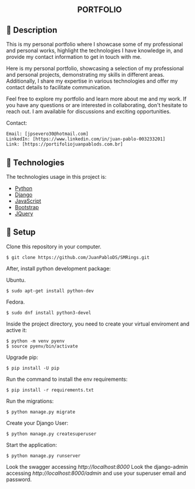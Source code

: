 
<h2 align="center">PORTFOLIO</h2>

## :scroll: Description

This is my personal portfolio where I showcase some of my professional and personal works, highlight the technologies I have knowledge in, and provide my contact information to get in touch with me.

Here is my personal portfolio, showcasing a selection of my professional and personal projects, demonstrating my skills in different areas. Additionally, I share my expertise in various technologies and offer my contact details to facilitate communication.

Feel free to explore my portfolio and learn more about me and my work. If you have any questions or are interested in collaborating, don't hesitate to reach out. I am available for discussions and exciting opportunities.

Contact:

    Email: [jpsevero30@hotmail.com]
    LinkedIn: [https://www.linkedin.com/in/juan-pablo-003233201]
    Link: [https://portifoliojuanpablods.com.br]

## :rocket: Technologies

The technologies usage in this project is:
- [Python](https://www.python.org/)
- [Django](https://www.djangoproject.com/)
- [JavaScript](https://www.javascript.com/)
- [Bootstrap](https://getbootstrap.com/)
- [JQuery](https://jquery.com/)


##  :wrench: Setup
Clone this repository in your computer.
```
$ git clone https://github.com/JuanPabloDS/SMRings.git
```
After, install python development package:

Ubuntu.
```shell
$ sudo apt-get install python-dev
```

Fedora.
```shell
$ sudo dnf install python3-devel
```

Inside the project directory, you need to create your virtual enviroment and active it:
```shell
$ python -m venv pyenv
$ source pyenv/bin/activate
```

Upgrade pip:
```shell
$ pip install -U pip
```

Run the command to install the env requirements:
```shell
$ pip install -r requirements.txt
```

Run the migrations:
```shell
$ python manage.py migrate
```

Create your Django User:
```shell
$ python manage.py createsuperuser
```

Start the application:
```shell
$ python manage.py runserver
```

Look the swagger accessing *http://localhost:8000*
Look the django-admin accessing *http://localhost:8000/admin* and use your superuser email and password.
